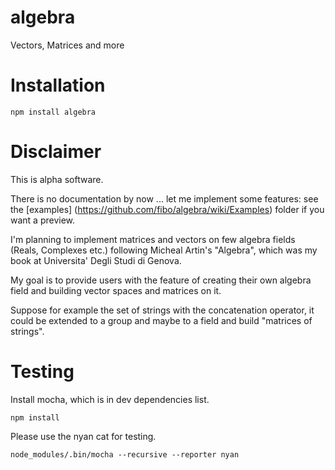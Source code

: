 algebra
=======

Vectors, Matrices and more

# Installation

    npm install algebra

# Disclaimer
This is alpha software.

There is no documentation by now ... let me implement some features: see
the [examples] (https://github.com/fibo/algebra/wiki/Examples) folder if you want a preview.

I'm planning to implement matrices and vectors on few algebra fields
(Reals, Complexes etc.) following Micheal Artin's "Algebra",
which was my book at Universita' Degli Studi di Genova.

My goal is to provide users with the feature of creating their own algebra field and building vector spaces and matrices on it.

Suppose for example the set of strings with the concatenation operator,
it could be extended to a group and maybe to a field and build "matrices of strings".

# Testing

Install mocha, which is in dev dependencies list.

    npm install

Please use the nyan cat for testing.

    node_modules/.bin/mocha --recursive --reporter nyan

